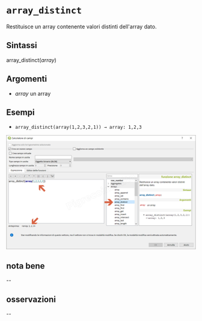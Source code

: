 # `array_distinct`

Restituisce un array contenente valori distinti dell'array dato.

## Sintassi

array_distinct(_array_)

## Argomenti

* _array_ un array

## Esempi

* `array_distinct(array(1,2,3,2,1)) → array: 1,2,3`

![](/img/arrays/array_distinct/array_distinct1.png)

## nota bene

--

## osservazioni

--